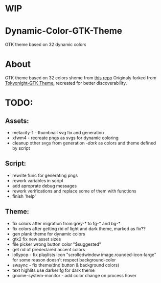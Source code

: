 # WIP

# Dynamic-Color-GTK-Theme
GTK theme based on 32 dynamic colors 

# About
GTK theme based on 32 colors sheme from [this repo](https://github.com/id3v1669/32based-color-shemes)
Originaly forked from [Tokyonight-GTK-Theme](https://github.com/Fausto-Korpsvart/Tokyonight-GTK-Theme), recreated for better discoverability.

# TODO:
## Assets:
* metacity-1 - thumbnail svg fix and generation
* xfwm4 - recreate pngs as svgs for dynamic coloring
* cleanup other svgs from generation *-dark* as colors and theme defined by script
## Script:
* rewrite func for generating pngs
* rework variables in script
* add aproprate debug messages
* rework verifications and replace some of them with functions
* finish 'help'
## Theme:
* fix colors after migration from grey-* to fg-* and bg-*
* fix colors after getting rid of light and dark theme, marked as fix??
* gen plank theme for dynamic colors
* gtk2 fix new asset sizes
* file picker wrong button color "$suggested"
* get rid of predeclared accent colors
* lollypop - fix playlists icon "scrolledwindow image.rounded-icon-large" for some reason doesn't respect background-color
* swaync - fix theme(dnd button & background colors)
* text highlits use darker fg for dark theme
* gnome-system-monitor - add color change on process hover
